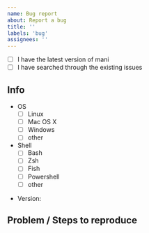 ```yaml
---
name: Bug report
about: Report a bug
title: ''
labels: 'bug'
assignees: ''
---
```


- [ ] I have the latest version of mani
- [ ] I have searched through the existing issues

## Info

- OS
  - [ ] Linux
  - [ ] Mac OS X
  - [ ] Windows
  - [ ] other

- Shell
  - [ ] Bash
  - [ ] Zsh
  - [ ] Fish
  - [ ] Powershell
  - [ ] other

<!-- run `mani --version` -->
- Version:

## Problem / Steps to reproduce

<!-- Provide project and task definitions -->

<!-- How do you invoke the `mani` CLI -->
